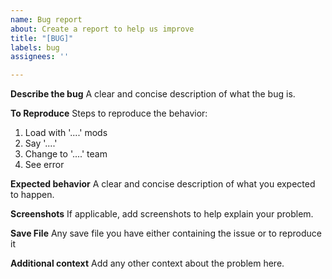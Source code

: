 ```yaml
---
name: Bug report
about: Create a report to help us improve
title: "[BUG]"
labels: bug
assignees: ''

---
```


**Describe the bug**
A clear and concise description of what the bug is.

**To Reproduce**
Steps to reproduce the behavior:
1. Load with '....' mods
2. Say '....'
3. Change to '....' team
4. See error

**Expected behavior**
A clear and concise description of what you expected to happen.

**Screenshots**
If applicable, add screenshots to help explain your problem.

**Save File**
Any save file you have either containing the issue or to reproduce it

**Additional context**
Add any other context about the problem here.
